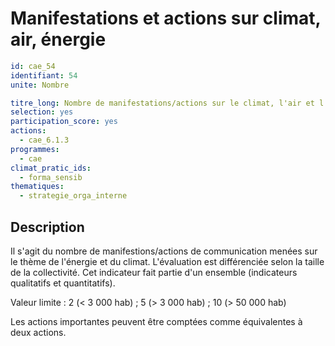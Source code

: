# Manifestations et actions sur climat, air, énergie
```yaml
id: cae_54
identifiant: 54
unite: Nombre

titre_long: Nombre de manifestations/actions sur le climat, l'air et l'énergie par an
selection: yes
participation_score: yes
actions:
  - cae_6.1.3
programmes:
  - cae
climat_pratic_ids:
  - forma_sensib
thematiques:
  - strategie_orga_interne
```
## Description
Il s'agit du nombre de manifestions/actions de communication menées sur le thème de l'énergie et du climat. L'évaluation est différenciée selon la taille de la collectivité. Cet indicateur fait partie d'un ensemble (indicateurs qualitatifs et quantitatifs).

Valeur limite : 2 (< 3 000 hab) ; 5 (> 3 000 hab) ; 10 (> 50 000 hab)

Les actions importantes peuvent être comptées comme équivalentes à deux actions.




